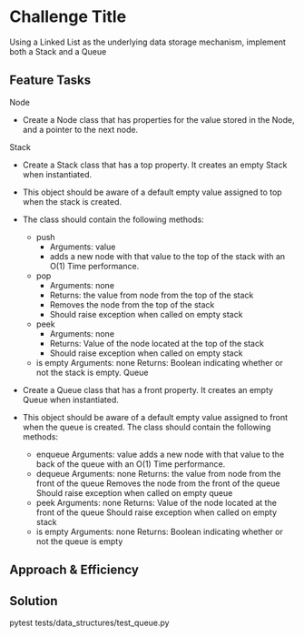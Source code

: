 # Challenge Title

Using a Linked List as the underlying data storage mechanism, implement both a Stack and a Queue

## Feature Tasks

Node

- Create a Node class that has properties for the value stored in the Node, and a pointer to the next node.

Stack

- Create a Stack class that has a top property. It creates an empty Stack when instantiated.
- This object should be aware of a default empty value assigned to top when the stack is created.
- The class should contain the following methods:
  - push
    - Arguments: value
    - adds a new node with that value to the top of the stack with an O(1) Time performance.
  - pop
    - Arguments: none
    - Returns: the value from node from the top of the stack
    - Removes the node from the top of the stack
    - Should raise exception when called on empty stack
  - peek
    - Arguments: none
    - Returns: Value of the node located at the top of the stack
    - Should raise exception when called on empty stack
  - is empty
    Arguments: none
    Returns: Boolean indicating whether or not the stack is empty.
Queue
- Create a Queue class that has a front property. It creates an empty Queue when instantiated.
- This object should be aware of a default empty value assigned to front when the queue is created.
The class should contain the following methods:

  - enqueue
    Arguments: value
    adds a new node with that value to the back of the queue with an O(1) Time performance.
  - dequeue
      Arguments: none
      Returns: the value from node from the front of the queue
      Removes the node from the front of the queue
      Should raise exception when called on empty queue
  - peek
      Arguments: none
      Returns: Value of the node located at the front of the queue
      Should raise exception when called on empty stack
  - is empty
      Arguments: none
      Returns: Boolean indicating whether or not the queue is empty

## Approach & Efficiency

## Solution
<!-- Show how to run your code, and examples of it in action -->
pytest tests/data_structures/test_queue.py
